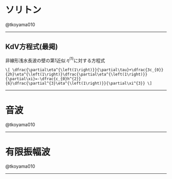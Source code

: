# ソリトン

@tkoyama010

---
## KdV方程式(最掲)

非線形浅水長波の壁の第1近似 $\eta^{\left(1\right)}$に対する方程式

`\[
\dfrac{\partial\eta^{\left(1\right)}}{\partial\tau}+\dfrac{3c_{0}}{2h}\eta^{\left(1\right)}\dfrac{\partial\eta^{\left(1\right)}}{\partial\xi}=-\dfrac{c_{0}h^{2}}{6}\dfrac{\partial^{3}\eta^{\left(1\right)}}{\partial\xi^{3}}
\]`

---
# 音波

@tkoyama010

---
# 有限振幅波

@tkoyama010

---
